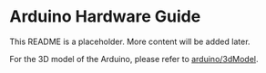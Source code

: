 
# Arduino Hardware Guide

This README is a placeholder. More content will be added later.

For the 3D model of the Arduino, please refer to [arduino/3dModel](./3dModel).
